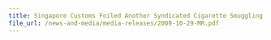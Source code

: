 ```yaml
---
title: Singapore Customs Foiled Another Syndicated Cigarette Smuggling Case Two men arrested, 74,000 packets seized, $567,300 duty & GST evaded 
file_url: /news-and-media/media-releases/2009-10-29-MR.pdf
---
```

